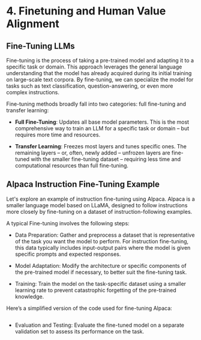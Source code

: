 # 4. Finetuning and Human Value Alignment


## Fine-Tuning LLMs

Fine-tuning is the process of taking a pre-trained model and adapting it to a specific task or domain. This approach leverages the general language understanding that the model has already acquired during its initial training on large-scale text corpora. By fine-tuning, we can specialize the model for tasks such as text classification, question-answering, or even more complex instructions.

Fine-tuning methods broadly fall into two categories: full fine-tuning and transfer learning: 

- **Full Fine-Tuning**: Updates all base model parameters.  This is the most comprehensive way to train an LLM for a specific task or domain – but requires more time and resources.

- **Transfer Learning**: Freezes most layers and tunes specific ones. The remaining layers – or, often, newly added – unfrozen layers are fine-tuned with the smaller fine-tuning dataset – requiring less time and computational resources than full fine-tuning.

## Alpaca Instruction Fine-Tuning Example
Let's explore an example of instruction fine-tuning using Alpaca. Alpaca is a smaller language model based on LLaMA, designed to follow instructions more closely by fine-tuning on a dataset of instruction-following examples.

A typical Fine-tuning involves the following steps:

- Data Preparation: Gather and preprocess a dataset that is representative of the task you want the model to perform. For instruction fine-tuning, this data typically includes input-output pairs where the model is given specific prompts and expected responses.

- Model Adaptation: Modify the architecture or specific components of the pre-trained model if necessary, to better suit the fine-tuning task.

- Training: Train the model on the task-specific dataset using a smaller learning rate to prevent catastrophic forgetting of the pre-trained knowledge.

Here’s a simplified version of the code used for fine-tuning Alpaca:
```python

```

- Evaluation and Testing: Evaluate the fine-tuned model on a separate validation set to assess its performance on the task.

